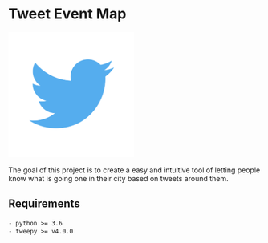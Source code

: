 # Tweet Event Map

<img src="./img/twitter_logo.png" alt="drawing" width="250"/>

The goal of this project is to create a easy and intuitive tool of letting people know what is going one in their city based on tweets around them. 

## Requirements
    - python >= 3.6
    - tweepy >= v4.0.0